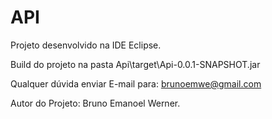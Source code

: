 # API

Projeto desenvolvido na IDE Eclipse.

Build do projeto na pasta Api\target\Api-0.0.1-SNAPSHOT.jar

Qualquer dúvida enviar E-mail para: brunoemwe@gmail.com

Autor do Projeto: Bruno Emanoel Werner.
